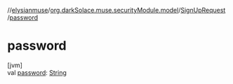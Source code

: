 //[elysianmuse](../../../index.md)/[org.darkSolace.muse.securityModule.model](../index.md)/[SignUpRequest](index.md)
/[password](password.md)

# password

[jvm]\
val [password](password.md): [String](https://kotlinlang.org/api/latest/jvm/stdlib/kotlin/-string/index.html)
